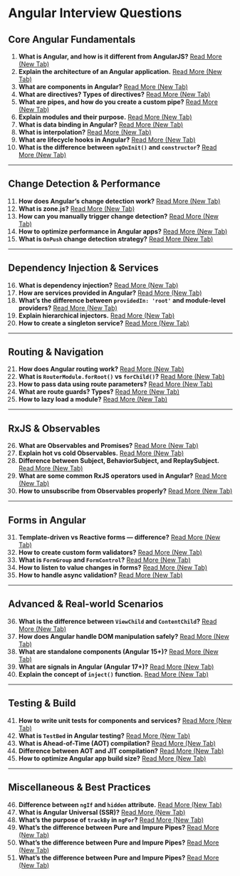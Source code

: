 # **Angular Interview Questions**

## **Core Angular Fundamentals**

1.  **What is Angular, and how is it different from AngularJS?**
    [Read More (New Tab)](YOUR_URL_HERE)
2.  **Explain the architecture of an Angular application.**
    [Read More (New Tab)](YOUR_URL_HERE)
3.  **What are components in Angular?**
    [Read More (New Tab)](YOUR_URL_HERE)
4.  **What are directives? Types of directives?**
    [Read More (New Tab)](YOUR_URL_HERE)
5.  **What are pipes, and how do you create a custom pipe?**
    [Read More (New Tab)](YOUR_URL_HERE)
6.  **Explain modules and their purpose.**
    [Read More (New Tab)](YOUR_URL_HERE)
7.  **What is data binding in Angular?**
    [Read More (New Tab)](YOUR_URL_HERE)
8.  **What is interpolation?**
    [Read More (New Tab)](YOUR_URL_HERE)
9.  **What are lifecycle hooks in Angular?**
    [Read More (New Tab)](YOUR_URL_HERE)
10. **What is the difference between `ngOnInit()` and `constructor`?**
    [Read More (New Tab)](YOUR_URL_HERE)

---

## **Change Detection & Performance**

11. **How does Angular’s change detection work?**
    [Read More (New Tab)](YOUR_URL_HERE)
12. **What is zone.js?**
    [Read More (New Tab)](YOUR_URL_HERE)
13. **How can you manually trigger change detection?**
    [Read More (New Tab)](YOUR_URL_HERE)
14. **How to optimize performance in Angular apps?**
    [Read More (New Tab)](YOUR_URL_HERE)
15. **What is `OnPush` change detection strategy?**
    [Read More (New Tab)](YOUR_URL_HERE)

---

## **Dependency Injection & Services**

16. **What is dependency injection?**
    [Read More (New Tab)](YOUR_URL_HERE)
17. **How are services provided in Angular?**
    [Read More (New Tab)](YOUR_URL_HERE)
18. **What’s the difference between `providedIn: 'root'` and module-level providers?**
    [Read More (New Tab)](YOUR_URL_HERE)
19. **Explain hierarchical injectors.**
    [Read More (New Tab)](YOUR_URL_HERE)
20. **How to create a singleton service?**
    [Read More (New Tab)](YOUR_URL_HERE)

---

## **Routing & Navigation**

21. **How does Angular routing work?**
    [Read More (New Tab)](YOUR_URL_HERE)
22. **What is `RouterModule.forRoot()` vs `forChild()`?**
    [Read More (New Tab)](YOUR_URL_HERE)
23. **How to pass data using route parameters?**
    [Read More (New Tab)](YOUR_URL_HERE)
24. **What are route guards? Types?**
    [Read More (New Tab)](YOUR_URL_HERE)
25. **How to lazy load a module?**
    [Read More (New Tab)](YOUR_URL_HERE)

---

## **RxJS & Observables**

26. **What are Observables and Promises?**
    [Read More (New Tab)](YOUR_URL_HERE)
27. **Explain hot vs cold Observables.**
    [Read More (New Tab)](YOUR_URL_HERE)
28. **Difference between Subject, BehaviorSubject, and ReplaySubject.**
    [Read More (New Tab)](YOUR_URL_HERE)
29. **What are some common RxJS operators used in Angular?**
    [Read More (New Tab)](YOUR_URL_HERE)
30. **How to unsubscribe from Observables properly?**
    [Read More (New Tab)](YOUR_URL_HERE)

---

## **Forms in Angular**

31. **Template-driven vs Reactive forms — difference?**
    [Read More (New Tab)](YOUR_URL_HERE)
32. **How to create custom form validators?**
    [Read More (New Tab)](YOUR_URL_HERE)
33. **What is `FormGroup` and `FormControl`?**
    [Read More (New Tab)](YOUR_URL_HERE)
34. **How to listen to value changes in forms?**
    [Read More (New Tab)](YOUR_URL_HERE)
35. **How to handle async validation?**
    [Read More (New Tab)](YOUR_URL_HERE)

---

## **Advanced & Real-world Scenarios**

36. **What is the difference between `ViewChild` and `ContentChild`?**
    [Read More (New Tab)](YOUR_URL_HERE)
37. **How does Angular handle DOM manipulation safely?**
    [Read More (New Tab)](YOUR_URL_HERE)
38. **What are standalone components (Angular 15+)?**
    [Read More (New Tab)](YOUR_URL_HERE)
39. **What are signals in Angular (Angular 17+)?**
    [Read More (New Tab)](YOUR_URL_HERE)
40. **Explain the concept of `inject()` function.**
    [Read More (New Tab)](YOUR_URL_HERE)

---

## **Testing & Build**

41. **How to write unit tests for components and services?**
    [Read More (New Tab)](YOUR_URL_HERE)
42. **What is `TestBed` in Angular testing?**
    [Read More (New Tab)](YOUR_URL_HERE)
43. **What is Ahead-of-Time (AOT) compilation?**
    [Read More (New Tab)](YOUR_URL_HERE)
44. **Difference between AOT and JIT compilation?**
    [Read More (New Tab)](YOUR_URL_HERE)
45. **How to optimize Angular app build size?**
    [Read More (New Tab)](YOUR_URL_HERE)

---

## **Miscellaneous & Best Practices**

46. **Difference between `ngIf` and `hidden` attribute.**
    [Read More (New Tab)](YOUR_URL_HERE)
47. **What is Angular Universal (SSR)?**
    [Read More (New Tab)](YOUR_URL_HERE)
48. **What’s the purpose of `trackBy` in `ngFor`?**
    [Read More (New Tab)](YOUR_URL_HERE)
49. **What’s the difference between Pure and Impure Pipes?**
    [Read More (New Tab)](YOUR_URL_HERE)
50. **What’s the difference between Pure and Impure Pipes?**
    [Read More (New Tab)](YOUR_URL_HERE)
51. **What’s the difference between Pure and Impure Pipes?**
    [Read More (New Tab)](YOUR_URL_HERE)
